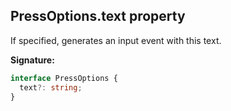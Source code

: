 ## PressOptions.text property

If specified, generates an input event with this text.

**Signature:**

```typescript
interface PressOptions {
  text?: string;
}
```
